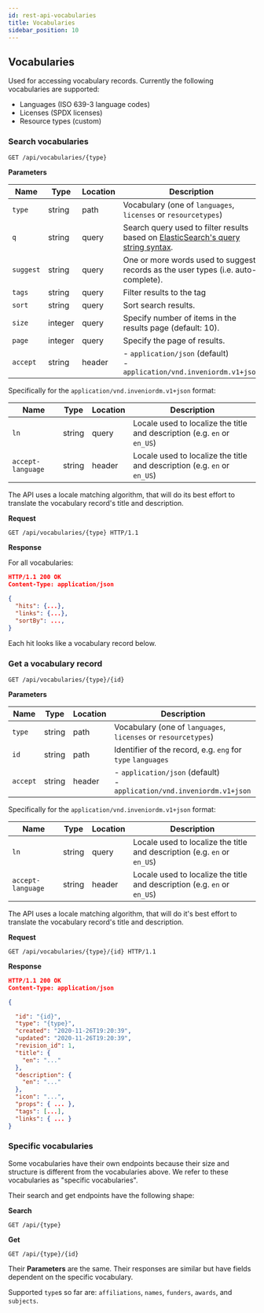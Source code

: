 ```yaml
---
id: rest-api-vocabularies
title: Vocabularies
sidebar_position: 10
---
```


## Vocabularies

Used for accessing vocabulary records. Currently the following vocabularies
are supported:

- Languages (ISO 639-3 language codes)
- Licenses (SPDX licenses)
- Resource types (custom)

### Search vocabularies

`GET /api/vocabularies/{type}`

**Parameters**

| Name     | Type    | Location | Description                                                  |
| -------- | ------- | -------- | ------------------------------------------------------------ |
| `type`   | string  | path     | Vocabulary (one of `languages`, `licenses` or `resourcetypes`)            |
| `q`      | string  | query    | Search query used to filter results based on [ElasticSearch's query string syntax](https://www.elastic.co/guide/en/elasticsearch/reference/current/query-dsl-query-string-query.html#query-string-syntax). |
| `suggest`| string  | query    | One or more words used to suggest records as the user types (i.e. auto-complete). |
| `tags`   | string  | query    | Filter results to the tag                                    |
| `sort`   | string  | query    | Sort search results.                                         |
| `size`   | integer | query    | Specify number of items in the results page (default: 10).   |
| `page`   | integer | query    | Specify the page of results.                                 |
| `accept` | string  | header   | - `application/json` (default)<br />- `application/vnd.inveniordm.v1+json` |

Specifically for the `application/vnd.inveniordm.v1+json` format:

| Name     | Type   | Location | Description                                                  |
| -------- | ------ | -------- | ------------------------------------------------------------ |
| `ln`     | string | query     | Locale used to localize the title and description (e.g. `en` or `en_US`) |
| `accept-language` | string | header   | Locale used to localize the title and description (e.g. `en` or `en_US`) |

The API uses a locale matching algorithm, that will do its best effort to translate the vocabulary record's title and description.

**Request**

```
GET /api/vocabularies/{type} HTTP/1.1
```

**Response**

For all vocabularies:

```json
HTTP/1.1 200 OK
Content-Type: application/json

{
  "hits": {...},
  "links": {...},
  "sortBy": ...,
}
```

Each hit looks like a vocabulary record below.


### Get a vocabulary record

`GET /api/vocabularies/{type}/{id}`

**Parameters**

| Name     | Type   | Location | Description                                                  |
| -------- | ------ | -------- | ------------------------------------------------------------ |
| `type`   | string | path     | Vocabulary (one of `languages`, `licenses` or `resourcetypes`)            |
| `id`     | string | path     | Identifier of the record, e.g. `eng` for `type` `languages`                       |
| `accept` | string | header   | - `application/json` (default)<br />- `application/vnd.inveniordm.v1+json` |

Specifically for the `application/vnd.inveniordm.v1+json` format:

| Name     | Type   | Location | Description                                                  |
| -------- | ------ | -------- | ------------------------------------------------------------ |
| `ln`     | string | query     | Locale used to localize the title and description (e.g. `en` or `en_US`) |
| `accept-language` | string | header   | Locale used to localize the title and description (e.g. `en` or `en_US`) |

The API uses a locale matching algorithm, that will do it's best effort to translate the vocabulary record's title and description.

**Request**

```
GET /api/vocabularies/{type}/{id} HTTP/1.1
```

**Response**

```json
HTTP/1.1 200 OK
Content-Type: application/json

{

  "id": "{id}",
  "type": "{type}",
  "created": "2020-11-26T19:20:39",
  "updated": "2020-11-26T19:20:39",
  "revision_id": 1,
  "title": {
    "en": "..."
  },
  "description": {
    "en": "..."
  },
  "icon": "...",
  "props": { ... },
  "tags": [...],
  "links": { ... }
}
```

### Specific vocabularies

Some vocabularies have their own endpoints because their size and structure is different from the vocabularies above.
We refer to these vocabularies as "specific vocabularies".

Their search and get endpoints have the following shape:

**Search**

`GET /api/{type}`

**Get**

`GET /api/{type}/{id}`

Their **Parameters** are the same. Their responses are similar but have fields dependent on the specific vocabulary.

Supported `type`s so far are: `affiliations`, `names`, `funders`, `awards`, and `subjects`.
